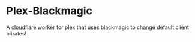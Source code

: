 # Plex-Blackmagic
A cloudflare worker for plex that uses blackmagic to change default client bitrates!

